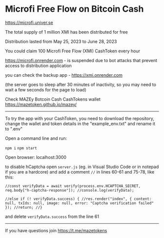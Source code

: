 # Microfi Free Flow on Bitcoin Cash

https://microfi.univer.se

The total supply of 1 million XMI has been distributed for free

Distribution lasted from May 25, 2023 to June 28, 2023

You could claim 100 Microfi Free Flow (XMI) CashToken every hour

https://microfi.onrender.com - is suspended due to bot attacks that prevent access to distribution application

you can check the backup app - https://xmi.onrender.com

(the server goes to sleep after 30 minutes of inactivity, so you may need to wait a few seconds for the page to load)

Check MAZEy Botcoin Cash CashTokens wallet https://mazetoken.github.io/mazey/

---

To try the app with your CashToken, you need to download the repository, change the wallet and token details in the "example_env.txt" and rename it to ".env"

Open a command line and run:

`npm i`
`npm start`

Open browser: localhost:3000

to disable hCaptcha open `server.js` (eg. in Visual Studio Code or in notepad if you are a hardcore) and add a comment `//` in lines 60-61 and 75-78, like this:

`//const verifyData = await verify(process.env.HCAPTCHA_SECRET, req.body["h-captcha-response"]);
//console.log(verifyData);`

`//else if (! verifyData.success) {
//res.render("index", { content: null, txIds: null, image: null, error: "Captcha verification failed" });
//return;
//}`

and delete `verifyData.success` from the line 61

---

If you have questions join https://t.me/mazetokens